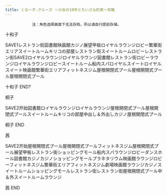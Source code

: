 ```yaml
---
title: くる～ず☆クルーズ ～少女の10年とちいさな約束～攻略
---
```


                注：角色选择画面下无法存档，所以请自行提前存储。

十和子

SAVE1レストラン街図書館映画館カジノ展望甲板ロイヤルラウンジロビー繁華街エリアスイートルームキリコの部屋レストラン街スイートルームロビーレストラン街SAVE2ロイヤルラウンジロイヤルラウンジ図書館レストラン街ロビーラウンジロイヤルラウンジロビースイートルーム船内スパロイヤルスイートロイヤルスイート映画館繁華街エリアフィットネスジム屋根開閉式プール屋根開閉式プール屋根開閉式プール

十和子 END?

桐子

SAVE2开始図書館ロイヤルラウンジロイヤルラウンジ屋根開閉式プール屋根開閉式プールスイートルームキリコの部屋中出し＆外出しカジノ屋根開閉式プール

桐子 END

茜

SAVE2开始屋根開閉式プール屋根開閉式プールフィットネスジム屋根開閉式プール展望甲板レストラン街ショッピングモール船内スパラウンジロビーダンスホール図書館カジノカジノショッピングモールプラネタリウム映画館ラウンジロビーフィットネスジム繁華街エリアフィットネスジム劇場映画館ラウンジカジノスイートルームショッピングモールレストラン街レストラン街屋根開閉式プール中＆外スイートルームラウンジ

茜 END


              
